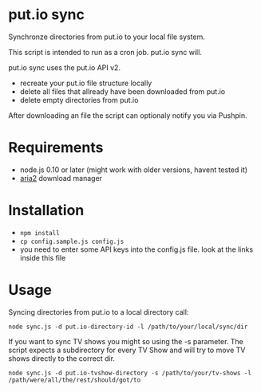 # put.io sync

Synchronze directories from put.io to your local file system.

This script is intended to run as a cron job. put.io sync will.

put.io sync uses the put.io API v2.

- recreate your put.io file structure locally
- delete all files that allready have been downloaded from put.io
- delete empty directories from put.io

After downloading an file the script can optionaly notify you via Pushpin.

# Requirements

- node.js 0.10 or later (might work with older versions, havent tested it)
- [aria2](http://aria2.sourceforge.net/) download manager

# Installation

- `npm install`
- `cp config.sample.js config.js`
- you need to enter some API keys into the config.js file. look at the links inside this file

# Usage

Syncing directories from put.io to a local directory call:

`node sync.js -d put.io-directory-id -l /path/to/your/local/sync/dir`

If you want to sync TV shows you might so using the -s parameter. The script expects a subdirectory for every TV Show and will try to move TV shows directly to the correct dir.

`node sync.js -d put.io-tvshow-directory -s /path/to/your/tv-shows -l /path/were/all/the/rest/should/got/to`
